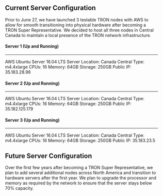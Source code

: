 ## Current Server Configuration
Prior to June 27, we have launched 3 testable TRON nodes with AWS to allow for smooth transitioning into physical hardware after becoming a TRON Super Representative. We decided to host all three nodes in Central Canada to maintain a local presence of the TRON network infrastructure. 

#### Server 1 (Up and Running)
------------
AWS Ubuntu Server 16.04 LTS
Server Location: Canada Central
Type: m4.4xlarge
CPUs: 16
Memory: 64GB
Storage: 250GB
Public IP: 35.183.28.96
 
#### Server 2 (Up and Running)
------------
AWS Ubuntu Server 16.04 LTS
Server Location: Canada Central
Type: m4.4xlarge
CPUs: 16
Memory: 64GB
Storage: 250GB
Public IP: 35.182.125.179
 
#### Server 3 (Up and Running)
------------
AWS Ubuntu Server 16.04 LTS
Server Location: Canada Central
Type: m4.4xlarge
CPUs: 16
Memory: 64GB
Storage: 250GB
Public IP: 35.183.23.5

## Future Server Configuration
Over the first few years after becoming a TRON Super Representative, we plan to add several additional nodes across North America and transition to hardware servers after the first year. We plan to upgrade the processor and memory as required by the network to ensure that the server stays below 70% capacity.
